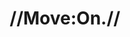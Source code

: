 ---
pid: CH717
title: "//Move:On.//"
location_transcription: Osage Ave.
zipcode: '19143'
outside_phl: 
neighborhood: University City
age: '40'
age_range: 40-49
instagram: 
image_file_name: CH_717.jpg
proposal_transcription: |-
  Logo of //seeds of wisdom// album cover (The children of move children)
  'The Move Bombing' image of bomb in mid flight being dropped on a house (show us where we have grown from)
topic: History,MOVE,Neighborhoods,Philadelphia,Violence
topic_summary: 0, 0, 0, 0, 0
type: Other No Form
keywords_other: 
credit: 
image_labels: 
twitter: 
facebook: 
permalink: "/monuments/ch717/"
layout: item-page
---